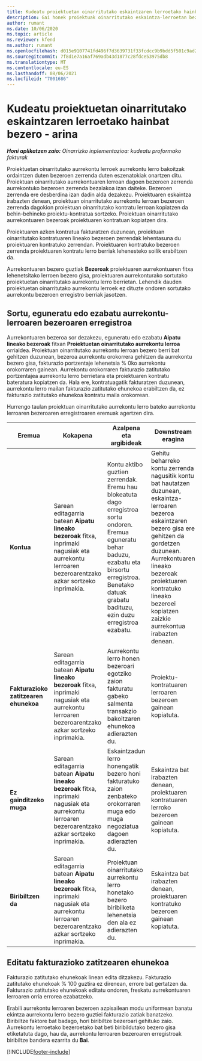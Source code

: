 ```yaml
---
title: Kudeatu proiektuetan oinarritutako eskaintzaren lerroetako hainbat bezero - arina
description: Gai honek proiektuak oinarritutako eskaintza-lerroetan bezero anitz kudeatzeko moduari buruzko informazioa azaltzen du.
author: rumant
ms.date: 10/06/2020
ms.topic: article
ms.reviewer: kfend
ms.author: rumant
ms.openlocfilehash: d015e9107741fd496f7d3639731f33fcdcc9b9bdd5f501c9ad2617e37a707f35
ms.sourcegitcommit: 7f8d1e7a16af769adb43d1877c28fdce53975db8
ms.translationtype: MT
ms.contentlocale: eu-ES
ms.lasthandoff: 08/06/2021
ms.locfileid: "7001686"
---
```

# <a name="manage-multiple-customers-on-project-based-quote-lines---lite"></a>Kudeatu proiektuetan oinarritutako eskaintzaren lerroetako hainbat bezero - arina

_**Honi aplikatzen zaio:** Oinarrizko inplementazioa: kudeatu proformako fakturak_

Proiektuetan oinarritutako aurrekontu lerroek aurrekontu lerro bakoitzak ordaintzen duten bezeroen zerrenda duten eszenatokiak onartzen ditu. Proiektuan oinarritutako aurrekontuaren lerroan dagoen bezeroen zerrenda aurrekontuko bezeroen zerrenda bezalakoa izan daiteke. Bezeroen zerrenda ere desberdina izan dadin alda dezakezu. Proiektuaren eskaintza irabazten denean, proiektuan oinarritutako aurrekontu lerroan bezeroen zerrenda dagokion proiektuan oinarritutako kontratu lerroan kopiatzen da behin-behineko proiektu-kontratua sortzeko. Proiektuan oinarritutako aurrekontuaren bezeroak proiektuaren kontratuan kopiatzen dira.

Proiektuaren azken kontratua fakturatzen duzunean, proiektuan oinarritutako kontratuaren lineako bezeroen zerrendak lehentasuna du proiektuaren kontratuko zerrendan. Proiektuaren kontratuko bezeroen zerrenda proiektuaren kontratu lerro berriak lehenesteko soilik erabiltzen da.

Aurrekontuaren bezero guztiak **Bezeroak** proiektuaren aurrekontuaren fitxa lehenetsitako lerroen bezero gisa, proiektuaren aurrekonturako sortutako proiektuetan oinarritutako aurrekontu lerro berrietan. Lehendik dauden proiektuetan oinarritutako aurrekontu lerroek ez dituzte ondoren sortutako aurrekontu bezeroen erregistro berriak jasotzen.

## <a name="create-update-or-delete-a-quote-line-customer-record"></a>Sortu, eguneratu edo ezabatu aurrekontu-lerroaren bezeroaren erregistroa

Aurrekontuaren bezeroa sor dezakezu, eguneratu edo ezabatu **Aipatu lineako bezeroak** fitxan **Proiektuetan oinarritutako aurrekontu lerroa** orrialdea. Proiektuan oinarritutako aurrekontu lerroan bezero berri bat gehitzen duzunean, bezeroa aurrekontu orokorrera gehitzen da aurrekontu bezero gisa, fakturazio portzentaje lehenetsia % 0ko aurrekontu orokorraren gainean. Aurrekontu orokorraren fakturazio zatitutako portzentajea aurrekontu lerro berrietara eta proiektuaren kontratu bateratura kopiatzen da. Hala ere, kontratuagatik fakturatzen duzunean, aurrekontu lerro mailan fakturazio zatitutako ehunekoa erabiltzen da, ez fakturazio zatitutako ehunekoa kontratu maila orokorrean. 

Hurrengo taulan proiektuan oinarritutako aurrekontu lerro bateko aurrekontu lerroaren bezeroaren erregistroaren eremuak agertzen dira.

| Eremua | Kokapena | Azalpena eta argibideak | Downstream eragina |
| --- | --- | --- | --- |
| **Kontua** | Sarean editagarria batean **Aipatu lineako bezeroak** fitxa, inprimaki nagusiak eta aurrekontu lerroaren bezeroarentzako azkar sortzeko inprimakia. | Kontu aktibo guztien zerrendak. Eremu hau blokeatuta dago erregistroa sortu ondoren. Eremua eguneratu behar baduzu, ezabatu eta birsortu erregistroa. Benetako datuak grabatu badituzu, ezin duzu erregistroa ezabatu. | Gehitu beharreko kontu zerrenda nagusitik kontu bat hautatzen duzunean, eskaintza-lerroaren bezeroa eskaintzaren bezero gisa ere gehitzen da gordetzen duzunean. Aurrekontuaren lineako bezeroak proiektuaren kontratuko lineako bezeroei kopiatzen zaizkie aurrekontua irabazten denean. |
| **Fakturazioko zatitzearen ehunekoa** | Sarean editagarria batean **Aipatu lineako bezeroak** fitxa, inprimaki nagusiak eta aurrekontu lerroaren bezeroarentzako azkar sortzeko inprimakia. | Aurrekontu lerro honen bezeroari egotziko zaion fakturatu gabeko salmenta transakzio bakoitzaren ehunekoa adierazten du. | Proiektu-kontratuaren lerroaren bezeroen gainean kopiatuta. |
| **Ez gainditzeko muga** | Sarean editagarria batean **Aipatu lineako bezeroak** fitxa, inprimaki nagusiak eta aurrekontu lerroaren bezeroarentzako azkar sortzeko inprimakia. | Eskaintzadun lerro honengatik bezero honi fakturatuko zaion zenbateko orokorraren muga edo muga negoziatua dagoen adierazten du. | Eskaintza bat irabazten denean, proiektuaren kontratuaren lerroko bezeroen gainean kopiatuta. |
| **Biribiltzen da** | Sarean editagarria batean **Aipatu lineako bezeroak** fitxa, inprimaki nagusiak eta aurrekontu lerroaren bezeroarentzako azkar sortzeko inprimakia. | Proiektuan oinarritutako aurrekontu lerro honetako bezero biribilketa lehenetsia den ala ez adierazten du. | Eskaintza bat irabazten denean, proiektuaren kontratuko bezeroen gainean kopiatuta. |

## <a name="edit-billing-split-percentages"></a>Editatu fakturazioko zatitzearen ehunekoa

Fakturazio zatitutako ehunekoak linean edita ditzakezu. Fakturazio zatitutako ehunekoak % 100 guztira ez direnean, errore bat gertatzen da. Fakturazio zatitutako ehunekoak editatu ondoren, freskatu aurrekontuaren lerroaren orria errorea ezabatzeko.

Erabili aurrekontu lerroaren bezeroen azpisailean modu uniformean banatu ekintza aurrekontu lerro bezero guztiei fakturazio zatiak banatzeko. Biribiltze faktore bat badago, hori biribiltze bezeroari gehituko zaio. Aurrekontu lerroetako bezeroetako bat beti biribildutako bezero gisa etiketatuta dago, hau da, aurrekontu lerroaren bezeroaren erregistroak biribiltze bandera ezarrita du **Bai**. 


[!INCLUDE[footer-include](../../includes/footer-banner.md)]